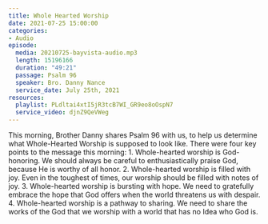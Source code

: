 ```yaml
---
title: Whole Hearted Worship
date: 2021-07-25 15:00:00
categories:
- Audio
episode:
  media: 20210725-bayvista-audio.mp3
  length: 15196166
  duration: "49:21"
  passage: Psalm 96
  speaker: Bro. Danny Nance
  service_date: July 25th, 2021
resources:
  playlist: PLdltai4xtI5jR3tcB7WI_GR9eo8oOspN7
  service_video: djnZ9QeVWeg
---
```

This morning, Brother Danny shares Psalm 96 with us, to help us determine what Whole-Hearted Worship is supposed to look like.  There were four key points to the message this morning:  1. Whole-hearted worship is God-honoring.  We should always be careful to enthusiastically praise God, because He is worthy of all honor.  2. Whole-hearted worship is filled with joy.  Even in the toughest of times, our worship should be filled with notes of joy.  3. Whole-hearted worship is bursting with hope.  We need to gratefully embrace the hope that God offers when the world threatens us with despair.  4. Whole-hearted worship is a pathway to sharing.  We need to share the works of the God that we worship with a world that has no Idea who God is.
